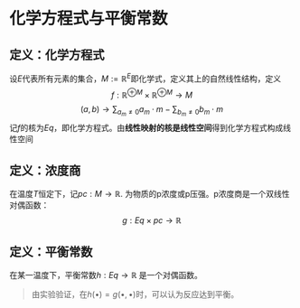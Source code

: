 # 化学方程式与平衡常数

## 定义：化学方程式 
设$E$代表所有元素的集合，$M:=\mathbb R^E$即化学式，定义其上的自然线性结构，定义$$f:\mathbb R^{\oplus M}\times \mathbb R^{\oplus M} \rightarrow M $$$$(a,b)\rightarrow \sum_{a_m\neq0}a_m\cdot m-\sum_{b_m\neq0}b_m\cdot m$$记$f$的核为$Eq$，即化学方程式。由**线性映射的核是线性空间**得到化学方程式构成线性空间

## 定义：浓度商
在温度$T$恒定下，记$pc:M\rightarrow \mathbb R$. 为物质的p浓度或p压强。p浓度商是一个双线性对偶函数：$$g:Eq\times pc\rightarrow \mathbb R$$

## 定义：平衡常数
在某一温度下，平衡常数$h:Eq\rightarrow \mathbb R$ 是一个对偶函数。
>由实验验证，在$h(\bullet) = g(\bullet,\bullet)$时，可以认为反应达到平衡。
